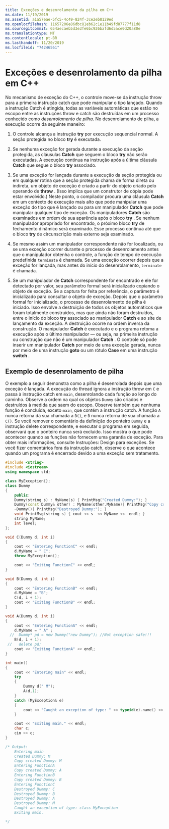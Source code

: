 ```yaml
---
title: Exceções e desenrolamento da pilha em C++
ms.date: 11/19/2019
ms.assetid: a1a57eae-5fc5-4c49-824f-3ce2eb8129ed
ms.openlocfilehash: 11657206e86dbc81eb62c1e11b49fd87777f11d8
ms.sourcegitcommit: 654aecaeb5d3e3fe6bc926bafd6d5ace0d20a80e
ms.translationtype: MT
ms.contentlocale: pt-BR
ms.lasthandoff: 11/20/2019
ms.locfileid: "74246561"
---
```

# <a name="exceptions-and-stack-unwinding-in-c"></a>Exceções e desenrolamento da pilha em C++

No mecanismo de exceção do C++, o controle move-se da instrução throw para a primeira instrução catch que pode manipular o tipo lançado. Quando a instrução Catch é atingida, todas as variáveis automáticas que estão no escopo entre as instruções throw e catch são destruídas em um processo conhecido como *desenrolamento de pilha*. No desenrolamento de pilha, a execução ocorre da seguinte maneiro:

1. O controle alcança a instrução **try** por execução sequencial normal. A seção protegida no bloco **try** é executada.

1. Se nenhuma exceção for gerada durante a execução da seção protegida, as cláusulas **Catch** que seguem o bloco **try** não serão executadas. A execução continua na instrução após a última cláusula **Catch** que segue o bloco **try** associado.

1. Se uma exceção for lançada durante a execução da seção protegida ou em qualquer rotina que a seção protegida chama de forma direta ou indireta, um objeto de exceção é criado a partir do objeto criado pelo operando de **throw** . (Isso implica que um construtor de cópia pode estar envolvido.) Neste ponto, o compilador procura uma cláusula **Catch** em um contexto de execução mais alto que pode manipular uma exceção do tipo que é lançado ou para um manipulador **Catch** que pode manipular qualquer tipo de exceção. Os manipuladores **Catch** são examinados em ordem de sua aparência após o bloco **try** . Se nenhum manipulador apropriado for encontrado, o próximo bloco **try** de fechamento dinâmico será examinado. Esse processo continua até que o bloco **try** de circunscrição mais externo seja examinado.

1. Se mesmo assim um manipulador correspondente não for localizado, ou se uma exceção ocorrer durante o processo de desenrolamento antes que o manipulador obtenha o controle, a função de tempo de execução predefinida `terminate` é chamada. Se uma exceção ocorrer depois que a exceção for lançada, mas antes do início do desenrolamento, `terminate` é chamada.

1. Se um manipulador de **Catch** correspondente for encontrado e ele for detectado por valor, seu parâmetro formal será inicializado copiando o objeto de exceção. Se a captura for feita por referência, o parâmetro é inicializado para consultar o objeto de exceção. Depois que o parâmetro formal for inicializado, o processo de desenrolamento de pilha é iniciado. Isso envolve a destruição de todos os objetos automáticos que foram totalmente construídos, mas que ainda não foram destruídos, entre o início do bloco **try** associado ao manipulador **Catch** e ao site de lançamento da exceção. A destruição ocorre na ordem inversa da construção. O manipulador **Catch** é executado e o programa retoma a execução após o último manipulador — ou seja, na primeira instrução ou construção que não é um manipulador **Catch** . O controle só pode inserir um manipulador **Catch** por meio de uma exceção gerada, nunca por meio de uma instrução **goto** ou um rótulo **Case** em uma instrução **switch** .

## <a name="stack-unwinding-example"></a>Exemplo de desenrolamento de pilha

O exemplo a seguir demonstra como a pilha é desenrolada depois que uma exceção é lançada. A execução do thread ignora a instrução throw em `C` e passa à instrução catch em `main`, desenrolando cada função ao longo do caminho. Observe a ordem na qual os objetos `Dummy` são criados e destruídos à medida que saem do escopo. Observe também que nenhuma função é concluída, exceto `main`, que contém a instrução catch. A função `A` nunca retorna da sua chamada a `B()`, e `B` nunca retorna de sua chamada a `C()`. Se você remover o comentário da definição do ponteiro `Dummy` e a instrução delete correspondente, e executar o programa em seguida, observará que o ponteiro nunca será excluído. Isso mostra o que pode acontecer quando as funções não fornecem uma garantia de exceção. Para obter mais informações, consulte Instruções: Design para exceções. Se você fizer comentários fora da instrução catch, observe o que acontece quando um programa é encerrado devido a uma exceção sem tratamento.

```cpp
#include <string>
#include <iostream>
using namespace std;

class MyException{};
class Dummy
{
    public:
    Dummy(string s) : MyName(s) { PrintMsg("Created Dummy:"); }
    Dummy(const Dummy& other) : MyName(other.MyName){ PrintMsg("Copy created Dummy:"); }
    ~Dummy(){ PrintMsg("Destroyed Dummy:"); }
    void PrintMsg(string s) { cout << s  << MyName <<  endl; }
    string MyName;
    int level;
};

void C(Dummy d, int i)
{
    cout << "Entering FunctionC" << endl;
    d.MyName = " C";
    throw MyException();

    cout << "Exiting FunctionC" << endl;
}

void B(Dummy d, int i)
{
    cout << "Entering FunctionB" << endl;
    d.MyName = "B";
    C(d, i + 1);
    cout << "Exiting FunctionB" << endl;
}

void A(Dummy d, int i)
{
    cout << "Entering FunctionA" << endl;
    d.MyName = " A" ;
  //  Dummy* pd = new Dummy("new Dummy"); //Not exception safe!!!
    B(d, i + 1);
 //   delete pd;
    cout << "Exiting FunctionA" << endl;
}

int main()
{
    cout << "Entering main" << endl;
    try
    {
        Dummy d(" M");
        A(d,1);
    }
    catch (MyException& e)
    {
        cout << "Caught an exception of type: " << typeid(e).name() << endl;
    }

    cout << "Exiting main." << endl;
    char c;
    cin >> c;
}

/* Output:
    Entering main
    Created Dummy: M
    Copy created Dummy: M
    Entering FunctionA
    Copy created Dummy: A
    Entering FunctionB
    Copy created Dummy: B
    Entering FunctionC
    Destroyed Dummy: C
    Destroyed Dummy: B
    Destroyed Dummy: A
    Destroyed Dummy: M
    Caught an exception of type: class MyException
    Exiting main.

*/
```
